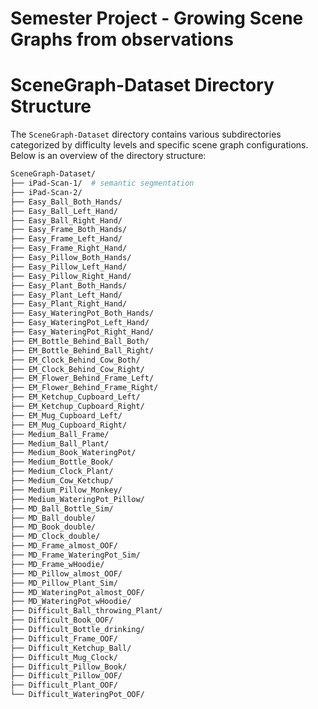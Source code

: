 # Semester Project - Growing Scene Graphs from observations

# SceneGraph-Dataset Directory Structure

The `SceneGraph-Dataset` directory contains various subdirectories categorized by difficulty levels and specific scene graph configurations. Below is an overview of the directory structure:
```bash
SceneGraph-Dataset/
├── iPad-Scan-1/  # semantic segmentation
├── iPad-Scan-2/
├── Easy_Ball_Both_Hands/
├── Easy_Ball_Left_Hand/
├── Easy_Ball_Right_Hand/
├── Easy_Frame_Both_Hands/
├── Easy_Frame_Left_Hand/
├── Easy_Frame_Right_Hand/
├── Easy_Pillow_Both_Hands/
├── Easy_Pillow_Left_Hand/
├── Easy_Pillow_Right_Hand/
├── Easy_Plant_Both_Hands/
├── Easy_Plant_Left_Hand/
├── Easy_Plant_Right_Hand/
├── Easy_WateringPot_Both_Hands/
├── Easy_WateringPot_Left_Hand/
├── Easy_WateringPot_Right_Hand/
├── EM_Bottle_Behind_Ball_Both/
├── EM_Bottle_Behind_Ball_Right/
├── EM_Clock_Behind_Cow_Both/
├── EM_Clock_Behind_Cow_Right/
├── EM_Flower_Behind_Frame_Left/
├── EM_Flower_Behind_Frame_Right/
├── EM_Ketchup_Cupboard_Left/
├── EM_Ketchup_Cupboard_Right/
├── EM_Mug_Cupboard_Left/
├── EM_Mug_Cupboard_Right/
├── Medium_Ball_Frame/
├── Medium_Ball_Plant/
├── Medium_Book_WateringPot/
├── Medium_Bottle_Book/
├── Medium_Clock_Plant/
├── Medium_Cow_Ketchup/
├── Medium_Pillow_Monkey/
├── Medium_WateringPot_Pillow/
├── MD_Ball_Bottle_Sim/
├── MD_Ball_double/
├── MD_Book_double/
├── MD_Clock_double/
├── MD_Frame_almost_OOF/
├── MD_Frame_WateringPot_Sim/
├── MD_Frame_wHoodie/
├── MD_Pillow_almost_OOF/
├── MD_Pillow_Plant_Sim/
├── MD_WateringPot_almost_OOF/
├── MD_WateringPot_wHoodie/
├── Difficult_Ball_throwing_Plant/
├── Difficult_Book_OOF/
├── Difficult_Bottle_drinking/
├── Difficult_Frame_OOF/
├── Difficult_Ketchup_Ball/
├── Difficult_Mug_Clock/
├── Difficult_Pillow_Book/
├── Difficult_Pillow_OOF/
├── Difficult_Plant_OOF/
└── Difficult_WateringPot_OOF/
```
